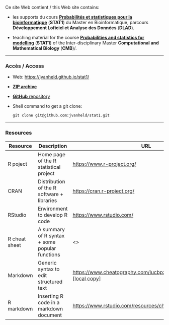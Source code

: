 Ce site Web contient  / this Web site contains: 

- les supports du cours **[Probabilités et statistiques pour la bioinformatique](STAT1_DLAD.html)** (**STAT1**) du Master en Bioinformatique, parcours **Développement Loficiel et Analyse des Données** (**DLAD**). 

- teaching material for the course **[Probabilities and statistics for modelling](STAT1_CMB.html)** (**STAT1**) of the Inter-disciplinary Master **Computational and Mathematical Biology** (**CMB**)/. 





****************************************************************
### Accès / Access

- Web: <https://jvanheld.github.io/stat1/>
- [**ZIP archive**](https://github.com/jvanheld/stat1/zipball/master)
- [**GitHub** repository](https://github.com/jvanheld/stat1)
- Shell command to get a git clone: 

    `git clone git@github.com:jvanheld/stat1.git`


****************************************************************

### Resources 

| Resource | Description | URL |
|-----------------|-------------------------|------------------------------------|
| R poject  | Home page of the R statistical project | <https://www.r-project.org/> |
| CRAN | Distribution of the R software + libraries | <https://cran.r-project.org/> |
| RStudio | Environment to develop R code | <https://www.rstudio.com/> |
| R cheat sheet | A summary of R syntax + some popular functions | <> |
| Markdown | Generic syntax to edit structured text | <https://www.cheatography.com/lucbpz/><br>[[local copy](supports/lucbpz_the-ultimate-markdown.pdf)] |
| R markdown | Inserting R code in a markdown document | <https://www.rstudio.com/resources/cheatsheets/#rmarkdown> |
